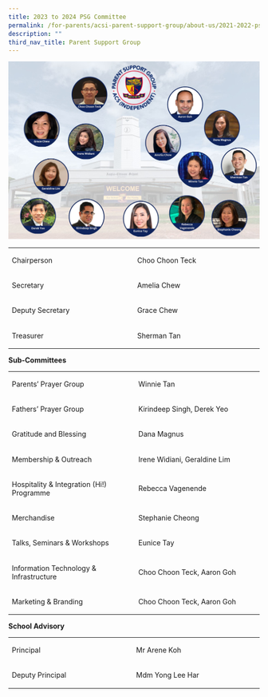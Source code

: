 ```yaml
---
title: 2023 to 2024 PSG Committee
permalink: /for-parents/acsi-parent-support-group/about-us/2021-2022-psg-committee-2/
description: ""
third_nav_title: Parent Support Group
---
```

![](/images/acsi%20psg%20website.jpg)

<table width="604">
<tbody>
<tr>
<td width="297">
<p>Chairperson</p>
</td>
<td width="307">
<p>Choo Choon Teck</p>
</td>
</tr>
<tr>
<td width="297">
<p>Secretary</p>
</td>
<td width="307">
<p>Amelia Chew</p>
</td>
</tr>
<tr>
<td width="297">
<p>Deputy Secretary</p>
</td>
<td width="307">
<p>Grace Chew</p>
</td>
</tr>
<tr>
<td width="297">
<p>Treasurer</p>
</td>
<td width="307">
<p>Sherman Tan</p>
</td>
</tr>
</tbody>
</table>
<p><strong>Sub-Committees</strong></p>
<table width="100%">
<tbody>
<tr>
<td width="300">
<p>Parents’ Prayer Group</p>
</td>
<td width="301">
<p>Winnie Tan</p>
</td>
</tr>
<tr>
<td width="300">
<p>Fathers’ Prayer Group</p>
</td>
<td width="301">
<p>Kirindeep Singh, Derek Yeo</p>
</td>
</tr>
<tr>
<td width="300">
<p>Gratitude and Blessing</p>
</td>
<td width="301">
<p>Dana Magnus</p>
</td>
</tr>
<tr>
<td width="300">
<p>Membership &amp; Outreach</p>
</td>
<td width="301">
<p>Irene Widiani, Geraldine Lim</p>
</td>
</tr>
<tr>
<td width="300">
<p>Hospitality &amp; Integration (Hi!) Programme</p>
</td>
<td width="301">
<p>Rebecca Vagenende</p>
</td>
</tr>
<tr>
<td width="300">
<p>Merchandise</p>
</td>
<td width="301">
<p>Stephanie Cheong</p>
</td>
</tr>
<tr>
<td width="300">
<p>Talks, Seminars &amp; Workshops</p>
</td>
<td width="301">
<p>Eunice Tay</p>
</td>
</tr>
<tr>
<td width="300">
<p>Information Technology &amp; Infrastructure</p>
</td>
<td width="301">
<p>Choo Choon Teck, Aaron Goh</p>
</td>
</tr>
<tr>
<td width="300">
<p>Marketing &amp; Branding</p>
</td>
<td width="301">
<p>Choo Choon Teck, Aaron Goh</p>
</td>
</tr>
</tbody>
</table>
<p><strong>School Advisory</strong></p>
<table width="600">
<tbody>
<tr>
<td width="294">
<p>Principal</p>
</td>
<td width="307">
<p>Mr Arene Koh</p>
</td>
</tr>
<tr>
<td width="294">
<p>Deputy Principal</p>
</td>
<td width="307">
<p>Mdm Yong Lee Har</p>
</td>
</tr>
</tbody>
</table>